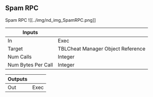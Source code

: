 ## Spam RPC
Spam RPC
![[../img/nd_img_SpamRPC.png]]

|Inputs||
|--|--|
| In | Exec |
| Target | TBLCheat Manager Object Reference |
| Num Calls | Integer |
| Num Bytes Per Call | Integer |

|Outputs||
|--|--|
| Out | Exec |
